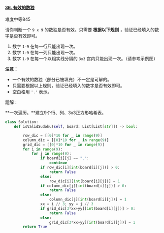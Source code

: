 #### [36. 有效的数独](https://leetcode-cn.com/problems/valid-sudoku/)

难度中等845

请你判断一个 `9 x 9` 的数独是否有效。只需要 **根据以下规则** ，验证已经填入的数字是否有效即可。

1. 数字 `1-9` 在每一行只能出现一次。
2. 数字 `1-9` 在每一列只能出现一次。
3. 数字 `1-9` 在每一个以粗实线分隔的 `3x3` 宫内只能出现一次。（请参考示例图）

 

**注意：**

- 一个有效的数独（部分已被填充）不一定是可解的。
- 只需要根据以上规则，验证已经填入的数字是否有效即可。
- 空白格用 `'.'` 表示。

 

题解：

**一次遍历。**建立9个行、列、3x3正方形哈希表。

```python
class Solution:
    def isValidSudoku(self, board: List[List[str]]) -> bool:

        row_dic = [[0]*10 for _ in range(9)]
        column_dic = [[0]*10 for _ in range(9)]
        grid_dic = [[0]*10 for _ in range(9)]
        for i in range(9):
            for j in range(9):
                if board[i][j] == ".":
                    continue
                if row_dic[i][int(board[i][j])] > 0:
                    return False
                else:
                    row_dic[i][int(board[i][j])] = 1
                if column_dic[j][int(board[i][j])] > 0:
                    return False
                else:
                    column_dic[j][int(board[i][j])] = 1
                xx = i // 3; yy = j // 3
                if grid_dic[3*xx+yy][int(board[i][j])] > 0:
                    return False
                else:
                    grid_dic[3*xx+yy][int(board[i][j])] = 1
        return True
```

